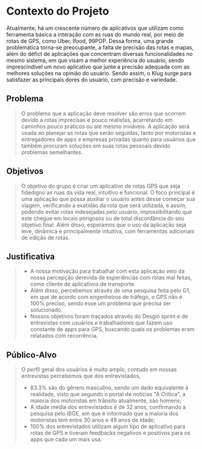 # Contexto do Projeto
Atualmente, há um crescente número de aplicativos que utilizam como ferramenta básica a interação com as ruas do mundo real, por meio de rotas de GPS, como Uber, Ifood, 99POP. Dessa forma, uma grande problemática torna-se preocupante, a falta de precisão das rotas e mapas, além do défict de aplicações que concentram diversas funcionalidades no mesmo sistema, em que visam a melhor experiência do usuário, sendo imprescindível um novo aplicativo que junte a precisão adequada com as melhores soluções na opinião do usuário. Sendo assim, o Klug surge para satisfazer as principais dores do usuário, com precisão e variedade.
## Problema
> O problema que a aplicação deve resolver são erros que ocorrem devido a rotas imprecisas e pouco realistas, acarretando em caminhos pouco práticos ou até mesmo inviáveis.
> A aplicação será usada ao planejar as rotas que serão seguidas, tanto por motoristas e entregadores de apps e empresas privadas quanto para usuários que também
> procuram soluções em suas rotas pessoais devido problemas semelhantes.

## Objetivos
>O objetivo do grupo é criar um aplicativo de rotas GPS que seja fidedigno as ruas da vida real, intuitivo e funcional.
>O foco principal é uma aplicação que possa auxiliar o usuário antes desse começar sua viagem, verificando a exatidão da rota que será utilizada, e assim, podendo evitar rotas indesejadas pelo usuário, impossibilitando que este chegue em locais perigosos ou de total discordância do seu objetivo final.
>Além disso, esperamos que o uso da aplicação seja leve, dinâmica e principalmente intuitiva, com ferramentas adicionais de edição de rotas.


## Justificativa
> - A nossa motivação para trabalhar com esta aplicação veio da nossa percepção derevida de experiências com rotas mal feitas, como cliente de aplicativos de transporte.
> - Além disso, percebemos através de uma pesquisa feita pelo G1, em que de acordo com engenheiros de tráfego, o GPS não é 100% preciso, sendo esse um problema
> que precisa ser solucionado.
> - Nossos objetivos foram traçados através do Desgin sprint e de entrevistas com usuários e trabalhadores que fazem uso constante de apps para GPS, buscando quais os problemas eram relatados com recorrência.

## Público-Alvo
> O perfil geral dos usuários é muito amplo, contudo em nossas entrevistas percebemos que dos entrevistados,
> - 83.3% são do gênero masculino, sendo um dado equivalente à realidade, visto que segundo o portal de notícias "A Crítica", a maioria dos motoristas em trânsito atualmente, são homens;
> - A idade média dos entrevistados é de 32 anos, confirmando a pesquisa pelo IBGE, em que é informado que a maioria dos motoristas tem entre 30 anos e 49 anos de idade;
> - 100% dos entrevistados utilizam algum tipo de aplicativo para rotas de GPS e tiveram feedbacks negativos e positivos para os apps que cada um mais usa.
> 

